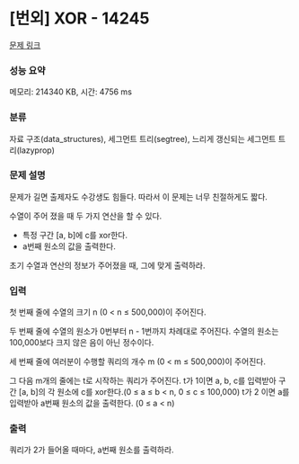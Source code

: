 # [번외] XOR - 14245

[문제 링크](https://www.acmicpc.net/problem/14245) 

### 성능 요약

메모리: 214340 KB, 시간: 4756 ms

### 분류

자료 구조(data_structures), 세그먼트 트리(segtree), 느리게 갱신되는 세그먼트 트리(lazyprop)

### 문제 설명

<p>문제가 길면 출제자도 수강생도 힘들다. 따라서 이 문제는 너무 친절하게도 짧다.

수열이 주어 졌을 때 두 가지 연산을 할 수 있다.

- 특정 구간 [a, b]에 c를 xor한다.
- a번째 원소의 값을 출력한다.
  
초기 수열과 연산의 정보가 주어졌을 때, 그에 맞게 출력하라.</p>

### 입력 

 <p>첫 번째 줄에 수열의 크기 n (0 < n ≤ 500,000)이 주어진다.

두 번째 줄에 수열의 원소가 0번부터 n - 1번까지 차례대로 주어진다. 수열의 원소는 100,000보다 크지 않은 음이 아닌 정수이다.

세 번째 줄에 여러분이 수행할 쿼리의 개수 m (0 < m ≤ 500,000)이 주어진다.

그 다음 m개의 줄에는 t로 시작하는 쿼리가 주어진다. t가 1이면 a, b, c를 입력받아 구간 [a, b]의 각 원소에 c를 xor한다.(0 ≤ a ≤ b < n, 0 ≤ c ≤ 100,000) t가 2 이면 a를 입력받아 a번째 원소의 값을 출력한다. (0 ≤ a < n)</p>

### 출력 

 <p>쿼리가 2가 들어올 때마다, a번째 원소를 출력하라.</p>

